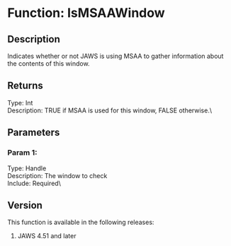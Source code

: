 # Function: IsMSAAWindow

## Description

Indicates whether or not JAWS is using MSAA to gather information about
the contents of this window.

## Returns

Type: Int\
Description: TRUE if MSAA is used for this window, FALSE otherwise.\

## Parameters

### Param 1:

Type: Handle\
Description: The window to check\
Include: Required\

## Version

This function is available in the following releases:

1.  JAWS 4.51 and later
